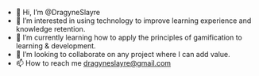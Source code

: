 - 👋 Hi, I’m @DragyneSlayre
- 👀 I’m interested in using technology to improve learning experience and knowledge retention.
- 🌱 I’m currently learning how to apply the principles of gamification to learning & development.
- 💞️ I’m looking to collaborate on any project where I can add value.
- 📫 How to reach me dragyneslayre@gmail.com

<!---
DragyneSlayre/DragyneSlayre is a ✨ special ✨ repository because its `README.md` (this file) appears on your GitHub profile.
You can click the Preview link to take a look at your changes.
--->
